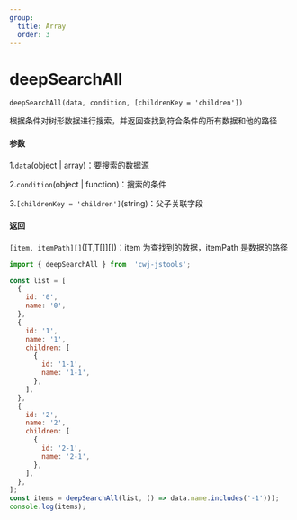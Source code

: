 ```yaml
---
group:
  title: Array
  order: 3
---
```


# deepSearchAll

`deepSearchAll(data, condition, [childrenKey = 'children'])`

根据条件对树形数据进行搜索，并返回查找到符合条件的所有数据和他的路径

#### 参数

1.`data`(object | array)：要搜索的数据源

2.`condition`(object | function)：搜索的条件

3.`[childrenKey = 'children']`(string)：父子关联字段

#### 返回

`[item, itemPath][]`([T,T[]][])：item 为查找到的数据，itemPath 是数据的路径

```jsx | pure
import { deepSearchAll } from  'cwj-jstools';

const list = [
  {
    id: '0',
    name: '0',
  },
  {
    id: '1',
    name: '1',
    children: [
      {
        id: '1-1',
        name: '1-1',
      },
    ],
  },
  {
    id: '2',
    name: '2',
    children: [
      {
        id: '2-1',
        name: '2-1',
      },
    ],
  },
];
const items = deepSearchAll(list, () => data.name.includes('-1')));
console.log(items);
```

